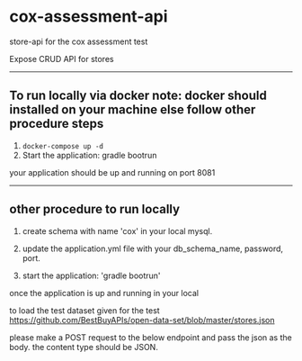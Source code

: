 # cox-assessment-api
store-api for the cox assessment test


Expose CRUD API for stores


----------------------------
## To run locally via docker note: docker should installed on your machine else follow other procedure steps
1.  `docker-compose up -d`
2.  Start the application:  gradle bootrun

your application should be up and running on port 8081


-----------------------
## other procedure to run locally

1) create schema with name 'cox' in your local mysql.
2) update the application.yml file with your db_schema_name, password, port.

3) start the application: 'gradle bootrun'


once the application is up and running in your local

to load the test dataset given for the test 
https://github.com/BestBuyAPIs/open-data-set/blob/master/stores.json

please make a POST request to the below endpoint and pass the json as the body. the content type should be JSON.

